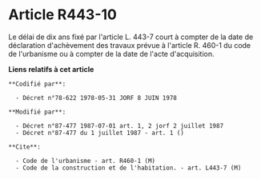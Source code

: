 # Article R443-10

Le délai de dix ans fixé par l'article L. 443-7 court à compter de la date de déclaration d'achèvement des travaux prévue à
l'article R. 460-1 du code de l'urbanisme ou à compter de la date de l'acte d'acquisition.

**Liens relatifs à cet article**

	**Codifié par**:

	  - Décret n°78-622 1978-05-31 JORF 8 JUIN 1978

	**Modifié par**:

	  - Décret n°87-477 1987-07-01 art. 1, 2 jorf 2 juillet 1987
	  - Décret n°87-477 du 1 juillet 1987 - art. 1 ()

	**Cite**:

	  - Code de l'urbanisme - art. R460-1 (M)
	  - Code de la construction et de l'habitation. - art. L443-7 (M)
